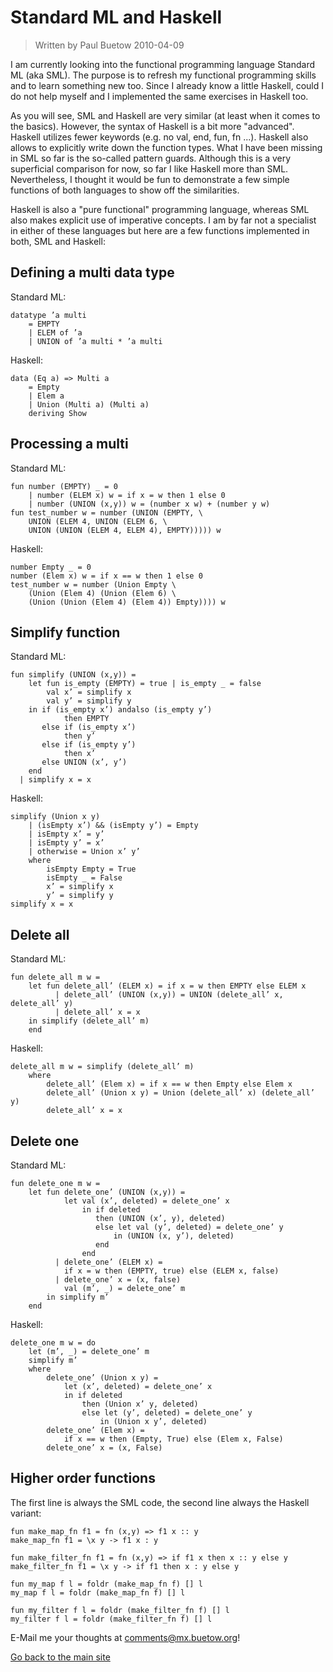 # Standard ML and Haskell

> Written by Paul Buetow 2010-04-09

I am currently looking into the functional programming language Standard ML (aka SML). The purpose is to refresh my functional programming skills and to learn something new too. Since I already know a little Haskell, could I do not help myself and I implemented the same exercises in Haskell too.

As you will see, SML and Haskell are very similar (at least when it comes to the basics). However, the syntax of Haskell is a bit more "advanced". Haskell utilizes fewer keywords (e.g. no val, end, fun, fn ...). Haskell also allows to explicitly write down the function types. What I have been missing in SML so far is the so-called pattern guards. Although this is a very superficial comparison for now, so far I like Haskell more than SML. Nevertheless, I thought it would be fun to demonstrate a few simple functions of both languages to show off the similarities. 

Haskell is also a "pure functional" programming language, whereas SML also makes explicit use of imperative concepts. I am by far not a specialist in either of these languages but here are a few functions implemented in both, SML and Haskell:

## Defining a multi data type

Standard ML:

```
datatype ’a multi
	= EMPTY
	| ELEM of ’a
	| UNION of ’a multi * ’a multi
```

Haskell:

```
data (Eq a) => Multi a
    = Empty
    | Elem a
    | Union (Multi a) (Multi a)
    deriving Show
```

## Processing a multi

Standard ML:

```
fun number (EMPTY) _ = 0
	| number (ELEM x) w = if x = w then 1 else 0
	| number (UNION (x,y)) w = (number x w) + (number y w)
fun test_number w = number (UNION (EMPTY, \
    UNION (ELEM 4, UNION (ELEM 6, \
    UNION (UNION (ELEM 4, ELEM 4), EMPTY))))) w 
```

Haskell:

```
number Empty _ = 0
number (Elem x) w = if x == w then 1 else 0
test_number w = number (Union Empty \
    (Union (Elem 4) (Union (Elem 6) \
    (Union (Union (Elem 4) (Elem 4)) Empty)))) w
```

## Simplify function

Standard ML:

```
fun simplify (UNION (x,y)) =
    let fun is_empty (EMPTY) = true | is_empty _ = false
        val x’ = simplify x
        val y’ = simplify y
    in if (is_empty x’) andalso (is_empty y’)
            then EMPTY
       else if (is_empty x’)
            then y’
       else if (is_empty y’)
            then x’
       else UNION (x’, y’)
    end
  | simplify x = x
```

Haskell:

```
simplify (Union x y)
    | (isEmpty x’) && (isEmpty y’) = Empty
    | isEmpty x’ = y’
    | isEmpty y’ = x’
    | otherwise = Union x’ y’
    where
        isEmpty Empty = True
        isEmpty _ = False
        x’ = simplify x
        y’ = simplify y
simplify x = x
```

## Delete all

Standard ML:

```
fun delete_all m w =
    let fun delete_all’ (ELEM x) = if x = w then EMPTY else ELEM x
          | delete_all’ (UNION (x,y)) = UNION (delete_all’ x, delete_all’ y)
          | delete_all’ x = x
    in simplify (delete_all’ m)
    end
```

Haskell:

```
delete_all m w = simplify (delete_all’ m)
    where
        delete_all’ (Elem x) = if x == w then Empty else Elem x
        delete_all’ (Union x y) = Union (delete_all’ x) (delete_all’ y)
        delete_all’ x = x
```

## Delete one

Standard ML:

```
fun delete_one m w =
    let fun delete_one’ (UNION (x,y)) =
            let val (x’, deleted) = delete_one’ x
                in if deleted
                   then (UNION (x’, y), deleted)
                   else let val (y’, deleted) = delete_one’ y
                       in (UNION (x, y’), deleted)
                   end
                end
          | delete_one’ (ELEM x) =
            if x = w then (EMPTY, true) else (ELEM x, false)
          | delete_one’ x = (x, false)
            val (m’, _) = delete_one’ m
        in simplify m’
    end
```

Haskell:

```
delete_one m w = do
    let (m’, _) = delete_one’ m
    simplify m’
    where
        delete_one’ (Union x y) =
            let (x’, deleted) = delete_one’ x
            in if deleted
                then (Union x’ y, deleted)
                else let (y’, deleted) = delete_one’ y
                    in (Union x y’, deleted)
        delete_one’ (Elem x) =
            if x == w then (Empty, True) else (Elem x, False)
        delete_one’ x = (x, False)
```

## Higher order functions

The first line is always the SML code, the second line always the Haskell variant:

```
fun make_map_fn f1 = fn (x,y) => f1 x :: y
make_map_fn f1 = \x y -> f1 x : y

fun make_filter_fn f1 = fn (x,y) => if f1 x then x :: y else y
make_filter_fn f1 = \x y -> if f1 then x : y else y

fun my_map f l = foldr (make_map_fn f) [] l
my_map f l = foldr (make_map_fn f) [] l

fun my_filter f l = foldr (make_filter_fn f) [] l
my_filter f l = foldr (make_filter_fn f) [] l
```

E-Mail me your thoughts at comments@mx.buetow.org!

[Go back to the main site](../)  

